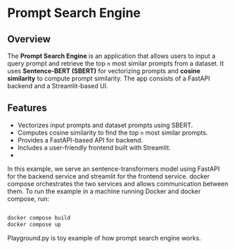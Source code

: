 # Prompt Search Engine

## Overview
The **Prompt Search Engine** is an application that allows users to input a query prompt and retrieve the top `n` most similar prompts from a dataset. It uses **Sentence-BERT (SBERT)** for vectorizing prompts and **cosine similarity** to compute prompt similarity. The app consists of a FastAPI backend and a Streamlit-based UI.

## Features
- Vectorizes input prompts and dataset prompts using SBERT.
- Computes cosine similarity to find the top `n` most similar prompts.
- Provides a FastAPI-based API for backend.
- Includes a user-friendly frontend built with Streamlit.
- 
In this example, we serve an sentence-transformers model using FastAPI for the backend service and streamlit for the frontend service.
docker compose orchestrates the two services and allows communication between them.
To run the example in a machine running Docker and docker compose, run:

```bash

docker compose build
docker compose up
```

Playground.py is toy example of how prompt search engine works.
